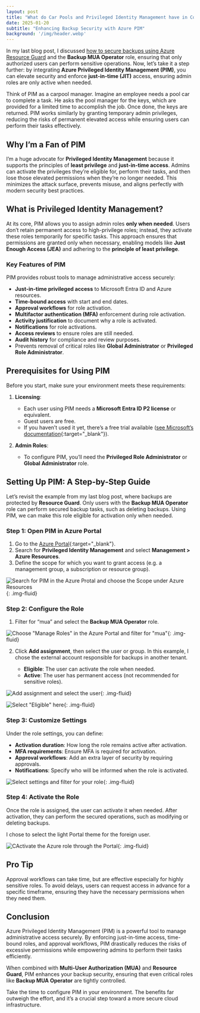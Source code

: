 ```yaml
---
layout: post
title: "What do Car Pools and Privileged Identity Management have in Common?"
date: 2025-01-20
subtitle: "Enhancing Backup Security with Azure PIM"
background: '/img/header.webp'
---
```


In my last blog post, I discussed [how to secure backups using Azure Resource Guard](./2025-01-01-overlooked-azure-backup-feature-additional-security-with-multi-user-authorization-mua.md) and the **Backup MUA Operator** role, ensuring that only authorized users can perform sensitive operations. Now, let’s take it a step further: by integrating **Azure Privileged Identity Management (PIM)**, you can elevate security and enforce **just-in-time (JIT)** access, ensuring admin roles are only active when needed.  

Think of PIM as a carpool manager. Imagine an employee needs a pool car to complete a task. He asks the pool manager for the keys, which are provided for a limited time to accomplish the job. Once done, the keys are returned. PIM works similarly by granting temporary admin privileges, reducing the risks of permanent elevated access while ensuring users can perform their tasks effectively.  

## Why I’m a Fan of PIM  

I’m a huge advocate for **Privileged Identity Management** because it supports the principles of **least privilege** and **just-in-time access**. Admins can activate the privileges they’re eligible for, perform their tasks, and then lose those elevated permissions when they’re no longer needed. This minimizes the attack surface, prevents misuse, and aligns perfectly with modern security best practices.  

## What is Privileged Identity Management?  

At its core, PIM allows you to assign admin roles **only when needed**. Users don’t retain permanent access to high-privilege roles; instead, they activate these roles temporarily for specific tasks. This approach ensures that permissions are granted only when necessary, enabling models like **Just Enough Access (JEA)** and adhering to the **principle of least privilege**.  

### Key Features of PIM  

PIM provides robust tools to manage administrative access securely:  

- **Just-in-time privileged access** to Microsoft Entra ID and Azure resources.  
- **Time-bound access** with start and end dates.  
- **Approval workflows** for role activation.  
- **Multifactor authentication (MFA)** enforcement during role activation.  
- **Activity justification** to document why a role is activated.  
- **Notifications** for role activations.  
- **Access reviews** to ensure roles are still needed.  
- **Audit history** for compliance and review purposes.  
- Prevents removal of critical roles like **Global Administrator** or **Privileged Role Administrator**.  

## Prerequisites for Using PIM  

Before you start, make sure your environment meets these requirements:  

1. **Licensing**:  
   - Each user using PIM needs a **Microsoft Entra ID P2 license** or equivalent.  
   - Guest users are free.  
   - If you haven’t used it yet, there’s a free trial available ([see Microsoft’s documentation](https://learn.microsoft.com/en-us/entra/id-governance/licensing-fundamentals#starting-a-trial){:target="_blank"}).  

2. **Admin Roles**:  
   - To configure PIM, you’ll need the **Privileged Role Administrator** or **Global Administrator** role.  

## Setting Up PIM: A Step-by-Step Guide  

Let’s revisit the example from my last blog post, where backups are protected by **Resource Guard**. Only users with the **Backup MUA Operator** role can perform secured backup tasks, such as deleting backups. Using PIM, we can make this role eligible for activation only when needed.  

### Step 1: Open PIM in Azure Portal  

1. Go to the [Azure Portal](https://portal.azure.com/){:target="_blank"}.  
2. Search for **Privileged Identity Management** and select **Management > Azure Resources**.  
3. Define the scope for which you want to grant access (e.g. a management group, a subscription or resource group).

![Search for PIM in the Azure Protal and choose the Scope under Azure Resources](../img/posts/01-search-for-pim-in-the-azure-portal.png){: .img-fluid}

### Step 2: Configure the Role  

1. Filter for “mua” and select the **Backup MUA Operator** role.  

![Choose "Manage Roles" in the Azure Portal and filter for "mua"](../img/posts/02-manage-roles-and-filter-mua.png){: .img-fluid}

2. Click **Add assignment**, then select the user or group. In this example, I chose the external account responsible for backups in another tenant.  

   - **Eligible**: The user can activate the role when needed.
   - **Active**: The user has permanent access (not recommended for sensitive roles).

![Add assignment and select the user](../img/posts/03-add-assignment-select-user.png){: .img-fluid}

![Select "Eligible" here](../img/posts/04-settings-select-eligible.png){: .img-fluid}

### Step 3: Customize Settings  

Under the role settings, you can define:  

- **Activation duration**: How long the role remains active after activation.  
- **MFA requirements**: Ensure MFA is required for activation.  
- **Approval workflows**: Add an extra layer of security by requiring approvals.  
- **Notifications**: Specify who will be informed when the role is activated.  

![Select settings and filter for your role](../img/posts/05-advanced-setttings-for-roles.png){: .img-fluid}

### Step 4: Activate the Role  

Once the role is assigned, the user can activate it when needed. After activation, they can perform the secured operations, such as modifying or deleting backups.

I chose to select the light Portal theme for the foreign user.

![CActivate the Azure role through the Portal](../img/posts/06-activate-role.png){: .img-fluid}

## Pro Tip  

Approval workflows can take time, but are effective especially for highly sensitive roles. To avoid delays, users can request access in advance for a specific timeframe, ensuring they have the necessary permissions when they need them.  

## Conclusion  

Azure Privileged Identity Management (PIM) is a powerful tool to manage administrative access securely. By enforcing just-in-time access, time-bound roles, and approval workflows, PIM drastically reduces the risks of excessive permissions while empowering admins to perform their tasks efficiently.  

When combined with **Multi-User Authorization (MUA)** and **Resource Guard**, PIM enhances your backup security, ensuring that even critical roles like **Backup MUA Operator** are tightly controlled.  

Take the time to configure PIM in your environment. The benefits far outweigh the effort, and it’s a crucial step toward a more secure cloud infrastructure.
